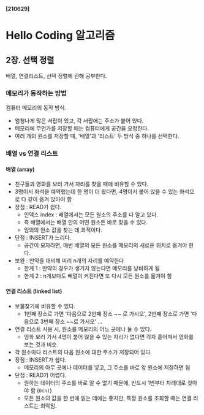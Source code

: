 **[210629]**



# Hello Coding 알고리즘

## 2장. 선택 정렬

배열, 연결리스트, 선택 정렬에 관해 공부한다.

### 메모리가 동작하는 방법

컴퓨터 메모리의 동작 방식. 

- 엄청나게 많은 서랍이 있고, 각 서랍에는 주소가 붙어 있다.
- 메모리에 무언가를 저장할 때는 컴퓨터에게 공간을 요청한다.
- 여러 개의 원소를 저장할 때, '배열'과 '리스트' 두 방식 중 하나를 선택한다.

### 배열 vs 연결 리스트

#### 배열 (array)

- 친구들과 영화를 보러 가서 자리를 찾을 때에 비유할 수 있다.
- 3명이서 좌석을 예약했는데 한 명이 더 왔다면, 4명이서 붙어 앉을 수 있는 좌석으로 다 같이 옮겨 앉아야 함
- 장점 : READ가 쉽다.
  - 인덱스 index : 배열에서는 모든 원소의 주소를 다 알고 있다.
  - 즉 배열에서는 배열 안의 어떤 원소든 바로 찾을 수 있다.
  - 임의의 원소 값을 찾는 데 최적이다.
- 단점 : INSERT가 느리다.
  - 공간이 모자라면, 매번  배열의 모든 원소를 메모리의 새로운 위치로 옮겨야 한다.
- 보완 : 만약을 대비해 미리 n개의 자리를 예약한다
  - 한계 1 : 만약의 경우가 생기지 않는다면 메모리를 낭비하게 됨
  - 한계 2 : n개보다도 배열이 커진다면 또 다시 모든 원소를 옮겨야 함

#### 연결 리스트 (linked list)

- 보물찾기에 비유할 수 있다.
  - 1번째 장소로 가면 '다음으로 2번째 장소 ~~ 로 가시오', 2번째 장소로 가면 '다음으로 3번째 장소 ~~로 가시오' ...
- 연결 리스트 사용 시, 원소를 메모리의 어느 곳에나 둘 수 있다.
  - 영화 보러 가서 4명이 붙어 앉을 수 있는 자리가 없다면 각자 흩어져서 영화를 보는 것과 비슷.
- 각 원소마다 리스트의 다음 원소에 대한 주소가 저장되어 있다.
- 장점 : INSERT가 쉽다.
  - 메모리의 아무 곳에나 데이터를 넣고, 그 주소를 바로 앞 원소에 저장하면 됨
- 단점 : READ가 어렵다.
  - 원하는 데이터의 주소를 바로 알 수 없기 때문에, 반드시 1번부터 차례대로 찾아야 함 (`O(n)`)
  - 모든 원소의 값을 한 번에 읽는 데에는 좋지만, 특정 원소를 조회할 때는 연결 리스트는 최악임.